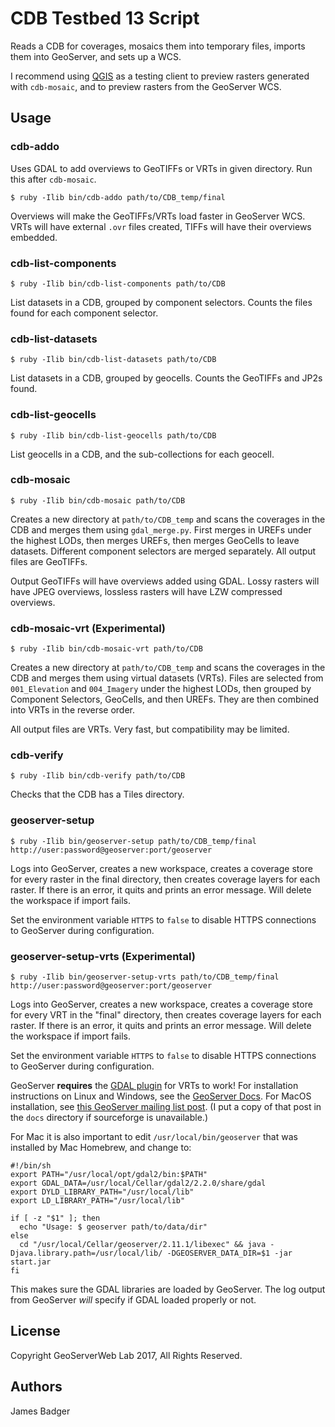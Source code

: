 # CDB Testbed 13 Script

Reads a CDB for coverages, mosaics them into temporary files, imports them into GeoServer, and sets up a WCS.

I recommend using [QGIS](http://qgis.org/en/site/) as a testing client to preview rasters generated with `cdb-mosaic`, and to preview rasters from the GeoServer WCS.

## Usage

### cdb-addo

Uses GDAL to add overviews to GeoTIFFs or VRTs in given directory. Run this after `cdb-mosaic`.

    $ ruby -Ilib bin/cdb-addo path/to/CDB_temp/final

Overviews will make the GeoTIFFs/VRTs load faster in GeoServer WCS. VRTs will have external `.ovr` files created, TIFFs will have their overviews embedded.

### cdb-list-components

    $ ruby -Ilib bin/cdb-list-components path/to/CDB

List datasets in a CDB, grouped by component selectors. Counts the files found for each component selector.

### cdb-list-datasets

    $ ruby -Ilib bin/cdb-list-datasets path/to/CDB

List datasets in a CDB, grouped by geocells. Counts the GeoTIFFs and JP2s found.

### cdb-list-geocells

    $ ruby -Ilib bin/cdb-list-geocells path/to/CDB

List geocells in a CDB, and the sub-collections for each geocell.

### cdb-mosaic

    $ ruby -Ilib bin/cdb-mosaic path/to/CDB

Creates a new directory at `path/to/CDB_temp` and scans the coverages in the CDB and merges them using `gdal_merge.py`. First merges in UREFs under the highest LODs, then merges UREFs, then merges GeoCells to leave datasets. Different component selectors are merged separately. All output files are GeoTIFFs.

Output GeoTIFFs will have overviews added using GDAL. Lossy rasters will have JPEG overviews, lossless rasters will have LZW compressed overviews.

### cdb-mosaic-vrt (Experimental)

    $ ruby -Ilib bin/cdb-mosaic-vrt path/to/CDB

Creates a new directory at `path/to/CDB_temp` and scans the coverages in the CDB and merges them using virtual datasets (VRTs). Files are selected from `001_Elevation` and `004_Imagery` under the highest LODs, then grouped by Component Selectors, GeoCells, and then UREFs. They are then combined into VRTs in the reverse order.

All output files are VRTs. Very fast, but compatibility may be limited.

### cdb-verify

    $ ruby -Ilib bin/cdb-verify path/to/CDB

Checks that the CDB has a Tiles directory.

### geoserver-setup

    $ ruby -Ilib bin/geoserver-setup path/to/CDB_temp/final http://user:password@geoserver:port/geoserver

Logs into GeoServer, creates a new workspace, creates a coverage store for every raster in the final directory, then creates coverage layers for each raster. If there is an error, it quits and prints an error message. Will delete the workspace if import fails.

Set the environment variable `HTTPS` to `false` to disable HTTPS connections to GeoServer during configuration.

### geoserver-setup-vrts (Experimental)

    $ ruby -Ilib bin/geoserver-setup-vrts path/to/CDB_temp/final http://user:password@geoserver:port/geoserver

Logs into GeoServer, creates a new workspace, creates a coverage store for every VRT in the "final" directory, then creates coverage layers for each raster. If there is an error, it quits and prints an error message. Will delete the workspace if import fails.

Set the environment variable `HTTPS` to `false` to disable HTTPS connections to GeoServer during configuration.

GeoServer **requires** the [GDAL plugin](http://geoserver.org/release/stable/) for VRTs to work! For installation instructions on Linux and Windows, see the [GeoServer Docs](http://docs.geoserver.org/latest/en/user/data/raster/gdal.html). For MacOS installation, see [this GeoServer mailing list post](https://sourceforge.net/p/geoserver/mailman/message/35747192/). (I put a copy of that post in the `docs` directory if sourceforge is unavailable.)

For Mac it is also important to edit `/usr/local/bin/geoserver` that was installed by Mac Homebrew, and change to:

```shell
#!/bin/sh
export PATH="/usr/local/opt/gdal2/bin:$PATH"
export GDAL_DATA=/usr/local/Cellar/gdal2/2.2.0/share/gdal
export DYLD_LIBRARY_PATH="/usr/local/lib"
export LD_LIBRARY_PATH="/usr/local/lib"

if [ -z "$1" ]; then
  echo "Usage: $ geoserver path/to/data/dir"
else
  cd "/usr/local/Cellar/geoserver/2.11.1/libexec" && java -Djava.library.path=/usr/local/lib/ -DGEOSERVER_DATA_DIR=$1 -jar start.jar
fi
```

This makes sure the GDAL libraries are loaded by GeoServer. The log output from GeoServer _will_ specify if GDAL loaded properly or not.

## License

Copyright GeoServerWeb Lab 2017, All Rights Reserved.

## Authors

James Badger
